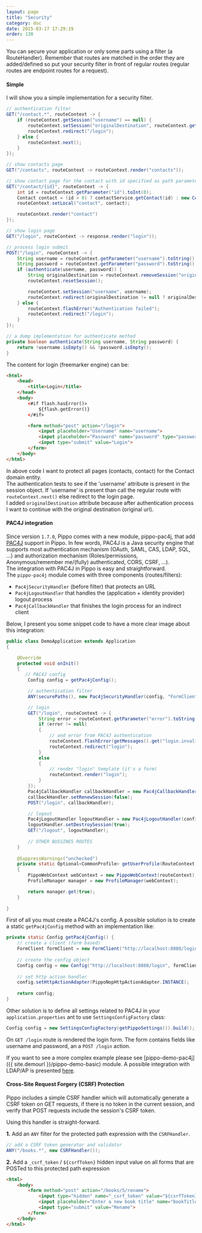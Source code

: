 ```yaml
---
layout: page
title: "Security"
category: doc
date: 2015-03-17 17:29:19
order: 130
---
```


You can secure your application or only some parts using a filter (a RouteHandler). Remember that routes are matched
in the order they are added/defined so put your security filter in front of regular routes (regular routes are
endpoint routes for a request).

#### Simple

I will show you a simple implementation for a security filter.

```java
// authentication filter
GET("/contact.*", routeContext -> {
    if (routeContext.getSession("username") == null) {
        routeContext.setSession("originalDestination", routeContext.getRequest().getContextUriWithQuery());
        routeContext.redirect("/login");
    } else {
        routeContext.next();
    }
});

// show contacts page
GET("/contacts", routeContext -> routeContext.render("contacts"));

// show contact page for the contact with id specified as path parameter
GET("/contact/{id}", routeContext -> {
    int id = routeContext.getParameter("id").toInt(0);
    Contact contact = (id > 0) ? contactService.getContact(id) : new Contact();
    routeContext.setLocal("contact", contact);

    routeContext.render("contact")
});

// show login page
GET("/login", routeContext -> response.render("login"));

// process login submit
POST("/login", routeContext -> {
    String username = routeContext.getParameter("username").toString();
    String password = routeContext.getParameter("password").toString();
    if (authenticate(username, password)) {
        String originalDestination = routeContext.removeSession("originalDestination");
        routeContext.resetSession();

        routeContext.setSession("username", username);
        routeContext.redirect(originalDestination != null ? originalDestination : "/contacts");
    } else {
        routeContext.flashError("Authentication failed");
        routeContext.redirect("/login");
    }
});

// a dump implementation for authenticate method
private boolean authenticate(String username, String password) {
    return !username.isEmpty() && !password.isEmpty();
}
```

The content for login (freemarker engine) can be:

```html
<html>
    <head>
        <title>Login</title>
    </head>
    <body>
        <#if flash.hasError()>
            ${flash.getError()}
        </#if>

        <form method="post" action="/login">
            <input placeholder="Username" name="username">
            <input placeholder="Password" name="password" type="password">
            <input type="submit" value="Login">
        </form>
    </body>
</html>
```

In above code I want to protect all pages (contacts, contact) for the Contact domain entity.  
The authentication tests to see if the 'username' attribute is present in the session object. If 'username' is present
than call the regular route with `routeContext.next()` else redirect to the login page.  
I added `originalDestination` attribute because after authentication process I want to continue with the original destination (original url).

#### PAC4J integration

Since version `1.7.0`, Pippo comes with a new module, pippo-pac4j, that add [PAC4J](http://www.pac4j.org) support in Pippo.
In few words, PAC4J is a Java security engine that supports most authentication mechanism (OAuth, SAML, CAS, LDAP, SQL, ...) and
authorization mechanism (Roles/permissions, Anonymous/remember me/(fully) authenticated, CORS, CSRF, ...).  
The integration with PAC4J in Pippo is easy and straightforward.  
The `pippo-pac4j` module comes with three components (routes/filters):
- `Pac4jSecurityHandler` (before filter) that protects an URL
- `Pac4jLogoutHandler` that handles the (application + identity provider) logout process
- `Pac4jCallbackHandler` that finishes the login process for an indirect client

Below, I present you some snippet code to have a more clear image about this integration:  
```java
public class DemoApplication extends Application
{

    @Override
    protected void onInit()
    {
       // PAC4J config
        Config config = getPac4jConfig();

        // authentication filter
        ANY(securePaths(), new Pac4jSecurityHandler(config, "FormClient"));

        // login
        GET("/login", routeContext -> {
            String error = routeContext.getParameter("error").toString();
            if (error != null)
            {
                // and error from PAC4J authentication
                routeContext.flashError(getMessages().get("login.invalid", routeContext));
                routeContext.redirect("login");
            }
            else
            {
                // render "login" template (it's a form)
                routeContext.render("login");
            }
        });
        Pac4jCallbackHandler callbackHandler = new Pac4jCallbackHandler(config);
        callbackHandler.setRenewSession(false);
        POST("/login", callbackHandler);

        // logout
        Pac4jLogoutHandler logoutHandler = new Pac4jLogoutHandler(config, "/");
        logoutHandler.setDestroySession(true);
        GET("/logout", logoutHandler);
        
        // OTHER BUSSINES ROUTES    
    }
    
    @SuppressWarnings("unchecked")
    private static Optional<CommonProfile> getUserProfile(RouteContext routeContext)
    {
        PippoWebContext webContext = new PippoWebContext(routeContext);
        ProfileManager manager = new ProfileManager(webContext);

        return manager.get(true);
    }
    
}    
```

First of all you must create a PAC4J's config.
A possible solution is to create a static `getPac4jConfig` method with an implementation like:
```java
private static Config getPac4jConfig() {
    // create a client (form based)
    FormClient formClient = new FormClient("http://localhost:8888/login", myUsernamePasswordAuthenticator);
    
    // create the config object
    Config config = new Config("http://localhost:8888/login", formClient);
    
    // set http action handler
    config.setHttpActionAdapter(PippoNopHttpActionAdapter.INSTANCE);
    
    return config;
}
```

Other solution is to define all settings related to PAC4J in your `application.properties` ant to use `SettingsConfigFactory` class:
```java
Config config = new SettingsConfigFactory(getPippoSettings()).build();
```

On `GET /login` route is rendered the login form. The form contains fields like username and password,  an a `POST /login` action.

If you want to see a more complex example please see [pippo-demo-pac4j]({{ site.demourl }}/pippo-demo-basic) module.
A possible integration with LDAP/AP is presented [here](https://groups.google.com/forum/#!topic/pac4j-users/uxXn-yPo4Rw).
 
#### Cross-Site Request Forgery (CSRF) Protection

Pippo includes a simple CSRF handler which will automatically generate a CSRF token on GET requests, if there is no token in the current session, and verify that POST requests include the session's CSRF token.

Using this handler is straight-forward.

**1.** Add an `ANY` filter for the protected path expression with the `CSRFHandler`.

```java
// add a CSRF token generator and validator
ANY("/books.*", new CSRFHandler());
```

**2.** Add a `_csrf_token` / `${csrfToken}` hidden input value on all forms that are POSTed to this protected path expression

```html
<html>
    <body>
        <form method="post" action="/books/5/rename">
            <input type="hidden" name="_csrf_token" value="${csrfToken}">
            <input placeholder="Enter a new book title" name="bookTitle">
            <input type="submit" value="Rename">
        </form>
    </body>
</html>
```

